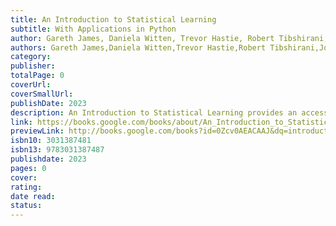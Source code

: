 ```yaml
---
title: An Introduction to Statistical Learning
subtitle: With Applications in Python
author: Gareth James, Daniela Witten, Trevor Hastie, Robert Tibshirani, Jonathan Taylor
authors: Gareth James,Daniela Witten,Trevor Hastie,Robert Tibshirani,Jonathan Taylor
category: 
publisher: 
totalPage: 0
coverUrl: 
coverSmallUrl: 
publishDate: 2023
description: An Introduction to Statistical Learning provides an accessible overview of the field of statistical learning, an essential toolset for making sense of the vast and complex data sets that have emerged in fields ranging from biology to finance, marketing, and astrophysics in the past twenty years. This book presents some of the most important modeling and prediction techniques, along with relevant applications. Topics include linear regression, classification, resampling methods, shrinkage approaches, tree-based methods, support vector machines, clustering, deep learning, survival analysis, multiple testing, and more. Color graphics and real-world examples are used to illustrate the methods presented. This book is targeted at statisticians and non-statisticians alike, who wish to use cutting-edge statistical learning techniques to analyze their data. Four of the authors co-wrote An Introduction to Statistical Learning, With Applications in R (ISLR), which has become a mainstay of undergraduate and graduate classrooms worldwide, as well as an important reference book for data scientists. One of the keys to its success was that each chapter contains a tutorial on implementing the analyses and methods presented in the R scientific computing environment. However, in recent years Python has become a popular language for data science, and there has been increasing demand for a Python-based alternative to ISLR. Hence, this book (ISLP) covers the same materials as ISLR but with labs implemented in Python. These labs will be useful both for Python novices, as well as experienced users.
link: https://books.google.com/books/about/An_Introduction_to_Statistical_Learning.html?hl=&id=0Zcv0AEACAAJ
previewLink: http://books.google.com/books?id=0Zcv0AEACAAJ&dq=introduction+to+statistical+learning&hl=&as_pt=BOOKS&cd=2&source=gbs_api
isbn10: 3031387481
isbn13: 9783031387487
publishdate: 2023
pages: 0
cover: 
rating: 
date read: 
status:
---
```

